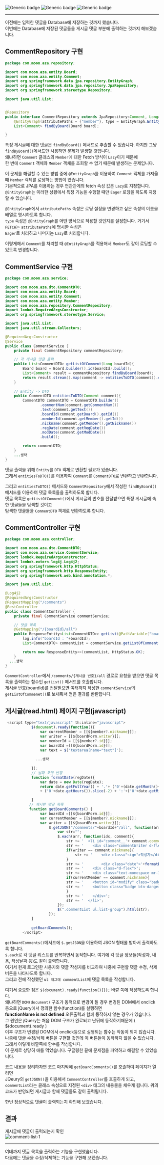![Generic badge](https://img.shields.io/badge/JAVA-11-blue.svg) 
![Generic badge](https://img.shields.io/badge/SpringBoot-2.6.3-yellow.svg)
![Generic badge](https://img.shields.io/badge/Gradle-7.4-orange.svg)

***
이전에는 입력한 댓글을 Database에 저장하는 것까지 했습니다.  
이번에는 Database에 저장된 댓글들을 게시글 댓글 부분에 출력하는 것까지 해보겠습니다.  

## CommentRepository 구현
```java
package com.moon.aza.repository;

import com.moon.aza.entity.Board;
import com.moon.aza.entity.Comment;
import org.springframework.data.jpa.repository.EntityGraph;
import org.springframework.data.jpa.repository.JpaRepository;
import org.springframework.stereotype.Repository;

import java.util.List;


@Repository
public interface CommentRepository extends JpaRepository<Comment, Long> {
    @EntityGraph(attributePaths = {"member"}, type = EntityGraph.EntityGraphType.FETCH)
    List<Comment> findByBoard(Board board);

}
```
특정 게시글에 대한 댓글은 `findByBoard()` 메서드로 추출할 수 있습니다. 하지만 그냥 `findByBoard()`메서드만 사용하면 문제가 발생할 것입니다.     
왜냐하면 `Comment` 클래스의 `Member`에 대한 Fetch 방식이 `Lazy`이기 때문에  
한 번에 `Comment` 객체와 `Member` 객체를 조회할 수 없기 때문에 발생하는 문제입니다.  

이 문제를 해결할 수 있는 방법 중에 `@EntityGraph`를 이용하여 `Comment` 객체를 가져올 때 `Member` 객체를 로딩하는 방법이 있습니다.  
기본적으로 JPA를 이용하는 경우 연관관계의 fetch 속성 값은 `Lazy`로 지정합니다.  
`@EntityGraph`는 이러한 상황에서 특정 기능을 수행할 때만 `Eager` 로딩을 하도록 지정할 수 있습니다.  

`@EntityGraph`에서 `attributePaths` 속성은 로딩 설정을 변경하고 싶은 속성의 이름을 배열로 명시하도록 합니다.  
`type` 속성은 `@EntityGraph`를 어떤 방식으로 적용할 것인지를 설정합니다. 거기서 `FETCH`는 `attributePaths`에 명시한 속성은  
`Eager`로 처리하고 나머지는 `Lazy`로 처리합니다.  

이렇게해서 `Comment`를 처리할 때 `@EntityGraph`를 적용해서 `Member`도 같이 로딩할 수 있도록 변경합니다.  

## CommentService 구현
```java
package com.moon.aza.service;

import com.moon.aza.dto.CommentDTO;
import com.moon.aza.entity.Board;
import com.moon.aza.entity.Comment;
import com.moon.aza.entity.Member;
import com.moon.aza.repository.CommentRepository;
import lombok.RequiredArgsConstructor;
import org.springframework.stereotype.Service;

import java.util.List;
import java.util.stream.Collectors;

@RequiredArgsConstructor
@Service
public class CommentService {
    private final CommentRepository commentRepository;

    // 각 게시글 댓글 출력
    public List<CommentDTO> getListOfComment(Long boardId){
        Board board = Board.builder().id(boardId).build();
        List<Comment> result = commentRepository.findByBoard(board);
        return result.stream().map(comment -> entitiesToDTO(comment)).collect(Collectors.toList());
    }
  
    // Entity -> DTO
    public CommentDTO entitiesToDTO(Comment comment){
        CommentDTO commentDTO = CommentDTO.builder()
                .commentNum(comment.getCommentNum())
                .text(comment.getText())
                .boardId(comment.getBoard().getId())
                .memberId(comment.getMember().getId())
                .nickname(comment.getMember().getNickname())
                .regDate(comment.getRegDate())
                .modDate(comment.getModDate())
                .build();

        return commentDTO;
    }
    ...생략
}

```
댓글 출력을 위해 `Entity`를 `DTO` 객체로 변환할 필요가 있습니다.  
그래서 `entitiesToDTO()`를 이용하여 `Comment`를 `CommentDTO`로 변환하고 반환합니다.  

그리고 `entitiesToDTO()` 메서드와 `CommentRepository`에서 작성한 `findByBoard()` 메서드를 이용하여 댓글 목록들을 출력하도록 합니다.  
댓글 목록은 `getListOfComment()`에서 게시글의 번호를 전달받으면 특정 게시글에 속한 댓글들을 탐색할 것이고  
탐색한 댓글들을 `CommentDTO` 객체로 변환하도록 합니다.  

## CommentController 구현
```java
package com.moon.aza.controller;

import com.moon.aza.dto.CommentDTO;
import com.moon.aza.service.CommentService;
import lombok.RequiredArgsConstructor;
import lombok.extern.log4j.Log4j2;
import org.springframework.http.HttpStatus;
import org.springframework.http.ResponseEntity;
import org.springframework.web.bind.annotation.*;

import java.util.List;

@Log4j2
@RequiredArgsConstructor
@RequestMapping("/comments")
@RestController
public class CommentController {
    private final CommentService commentService;

    // 댓글 목록
    @GetMapping("/{boardId}/all")
    public ResponseEntity<List<CommentDTO>> getList(@PathVariable("boardId") Long boardId){
        log.info("boardId : "+boardId);
        List<CommentDTO> commentList = commentService.getListOfComment(boardId);

        return new ResponseEntity<>(commentList, HttpStatus.OK);
    }
  ...생략
}

```
`CommentController`에서 `/comments/{게시글 번호}/all` 경로로 요청을 받으면 댓글 목록을 출력하는 함수인 `getList()` 메서드를 호출합니다.  
게시글 번호(boardId)를 전달받으면 여태까지 작성한 `commentService`의 `getListOfCommenet()`로 보내줘서 얻은 결과를 반환합니다.  

## 게시글(read.html) 페이지 구현(javascript)
```javascript
 <script type="text/javascript" th:inline="javascript">
            $(document).ready(function(){
                var currentMember = [[${member?.nickname}]];
                var writer = [[${boardForm.writer}]];
                var memberId = [[${member?.id}]];
                var boardId =[[${boardForm.id}]];
                var text = $('textarea[name="text"]');
              
              ...생략
           
            });
            // 날짜 포맷 변경
            function formatDate(regDate){
                var date = new Date(regDate);
                return date.getFullYear() + '.'+ ('0'+(date.getMonth()+1)).slice(-2) + '.' + ('0'+date.getDate()).slice(-2) + '.  ' 
                + ('0'+date.getHours()).slice(-2) + ':'+('0'+date.getMinutes()).slice(-2)+' ';

            }
           // 게시판 댓글 목록
           function getBoardComments() {
                var boardId =[[${boardForm.id}]];
                var currentMember = [[${member?.nickname}]];
                var writer = [[${boardForm.writer}]];
                    $.getJSON("/comments/"+boardId+"/all", function(arr){
                        var str="";
                        $.each(arr, function(idx, comment){
                            str += '  <li id="comment__'+ comment.commentNum+'">';
                            str += '    <div class="commentWriter d-flex">'+comment.nickname;
                            if(writer == comment.nickname){
                                str += '    <div class="sign">작성자</div>';
                            }
                            str += '        <div class="date">'+formatDate(comment.regDate)+'</div></div>';
                            str += '    <div class="d-flex">';
                            str += '    <div class="text-monospace mr-1 flex-fill">'+comment.text+'</div>';
                            if(currentMember == comment.nickname){
                            str += '    <button id="modify" class="badge btn-warning">수정</button>';
                            str += '    <button class="badge btn-danger">삭제</button>';
                            }
                            str += '    </div>';
                            str += '  </li>';
                        });
                        $(".commentList ul.list-group").html(str);
                    });
            }
        
            getBoardComments();
        </script>
```
`getBoardComments()`메서드에 `$.getJSON`을 이용하여 JSON 형태롤 받아서 출력하도록 합니다.  
`$.each`로 각 댓글 리스트를 반복하면서 동작합니다. 여기에 각 댓글 정보들(작성자, 내용, 작성날짜 등)도 같이 출력합니다.  
여기서 현재 로그인한 사용자와 댓글 작성자를 비교하여 나중에 구현할 댓글 수정, 삭제 버튼을 나타나도록 합니다.  
그리고 전에 작성했던 `ul 태그에 commentList`에 댓글 목록을 작성합니다.  

여기서 중요한 점은 `$(document).ready(function(){});` 바깥 쪽에 작성하도록 합니다.  
왜냐하면 `DOM(document)` 구조가 동적으로 변경이 될 경우 변경된 DOM에서 onclick등으로 jQuery에서 정의한 함수(function)를 실행하면  
**functionName is not defined** 오류출력과 함께 동작하지 않는 경우가 있습니다.  
그 원인은 jQuery는 처음 DOM 구조가 완료되고 난뒤에 동작하기때문에 ( $(document).ready )  
이후 구조가 변경된 DOM에서 onclick등으로 실행되는 함수는 작동이 되지 않습니다.  
나중에 댓글 수정/삭제 버튼을 구현할 것인데 이 버튼들이 동작하지 않을 수 있습니다.  
그래서 이렇게 바깥쪽에 함수를 작성합니다.  
이 문제로 상당히 애를 먹었습니다. 구글링한 끝에 문제점을 파악하고 해결할 수 있었습니다.  

코드 내용을 정리하자면 코드 마지막에 `getBoardComments()`를 호출하여 페이지가 열리면  
JQeury의 `getJSON()`을 이용해서 `CommentController`를 호출하게 되고, `commentList`라는 클래스 속성으로 지정된 `<div>` 태그의 내용물을 채우게 됩니다. 위의 코드가 반영되면 게시글과 함께 댓글들도 같이 출력됩니다.  

한번 정상적으로 댓글이 출력되는지 확인해 보겠습니다.  

## 결과
게시글에 댓글이 출력되는지 확인  
![comment-list-1](https://user-images.githubusercontent.com/60730405/161430336-0884a155-a40c-4f8a-b7b0-7e4354b11f52.png)  

***
여태까지 댓글 목록을 출력하는 기능을 구현했습니다.  
다음에는 댓글을 수정/삭제하는 기능을 구현해 보겠습니다.  



  
